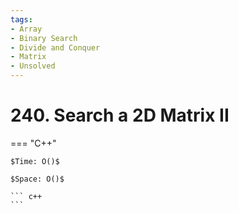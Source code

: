 ```yaml
---
tags:
- Array
- Binary Search
- Divide and Conquer
- Matrix
- Unsolved
---
```



# 240. Search a 2D Matrix II

=== "C++"

    $Time: O()$

    $Space: O()$

    ``` c++
    ```